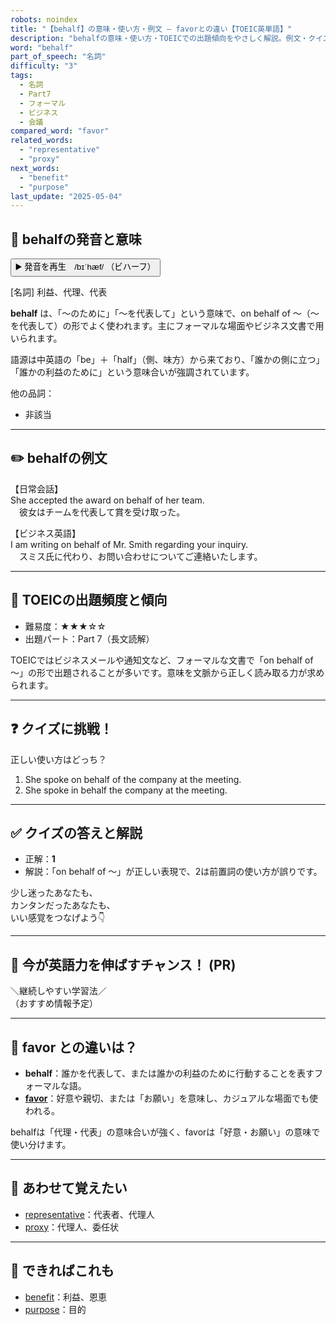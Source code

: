 ```yaml
---
robots: noindex
title: "【behalf】の意味・使い方・例文 ― favorとの違い【TOEIC英単語】"
description: "behalfの意味・使い方・TOEICでの出題傾向をやさしく解説。例文・クイズ付きでfavorとの違いもわかりやすく学べます。"
word: "behalf"
part_of_speech: "名詞"
difficulty: "3"
tags:
  - 名詞
  - Part7
  - フォーマル
  - ビジネス
  - 会議
compared_word: "favor"
related_words:
  - "representative"
  - "proxy"
next_words:
  - "benefit"
  - "purpose"
last_update: "2025-05-04"
---
```


## 🔰 behalfの発音と意味

<button class="play-audio" onclick="playTTS('behalf')">
  <span class="play-audio-main">
    ▶️ 発音を再生　/bɪˈhæf/
  </span>
  <span class="play-audio-sub">
    （ビハーフ）
  </span>
</button>

[名詞] 利益、代理、代表

**behalf** は、「～のために」「～を代表して」という意味で、on behalf of ～（～を代表して）の形でよく使われます。主にフォーマルな場面やビジネス文書で用いられます。

語源は中英語の「be」＋「half」（側、味方）から来ており、「誰かの側に立つ」「誰かの利益のために」という意味合いが強調されています。

他の品詞：  
- 非該当

---

## ✏️ behalfの例文

【日常会話】  
She accepted the award on behalf of her team.  
　彼女はチームを代表して賞を受け取った。

【ビジネス英語】  
I am writing on behalf of Mr. Smith regarding your inquiry.  
　スミス氏に代わり、お問い合わせについてご連絡いたします。

---

## 🎯 TOEICの出題頻度と傾向

- 難易度：★★★☆☆
- 出題パート：Part 7（長文読解）

TOEICではビジネスメールや通知文など、フォーマルな文書で「on behalf of ～」の形で出題されることが多いです。意味を文脈から正しく読み取る力が求められます。

---

## ❓ クイズに挑戦！

正しい使い方はどっち？

1. She spoke on behalf of the company at the meeting.  
2. She spoke in behalf the company at the meeting.

---

## ✅ クイズの答えと解説

- 正解：**1**
- 解説：「on behalf of ～」が正しい表現で、2は前置詞の使い方が誤りです。

少し迷ったあなたも、  
カンタンだったあなたも、  
いい感覚をつなげよう👇️

---

## 🚀 今が英語力を伸ばすチャンス！ (PR)

<div class="info-center">
＼継続しやすい学習法／<br>  
（おすすめ情報予定）
</div>

---

## 🤔  favor との違いは？

- **behalf**：誰かを代表して、または誰かの利益のために行動することを表すフォーマルな語。
- **[favor](/word/favor/)**：好意や親切、または「お願い」を意味し、カジュアルな場面でも使われる。

behalfは「代理・代表」の意味合いが強く、favorは「好意・お願い」の意味で使い分けます。

---

## 🧩 あわせて覚えたい

- [representative](/word/representative/)：代表者、代理人
- [proxy](/word/proxy/)：代理人、委任状

---

## 📖 できればこれも

- [benefit](/word/benefit/)：利益、恩恵
- [purpose](/word/purpose/)：目的

<!-- cvid: aid21_bid09 -->
